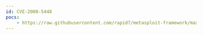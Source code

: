 ```yaml
---
id: CVE-2008-5448
pocs:
    - https://raw.githubusercontent.com/rapid7/metasploit-framework/master/modules/auxiliary/admin/oracle/osb_execqr.rb
---
```

